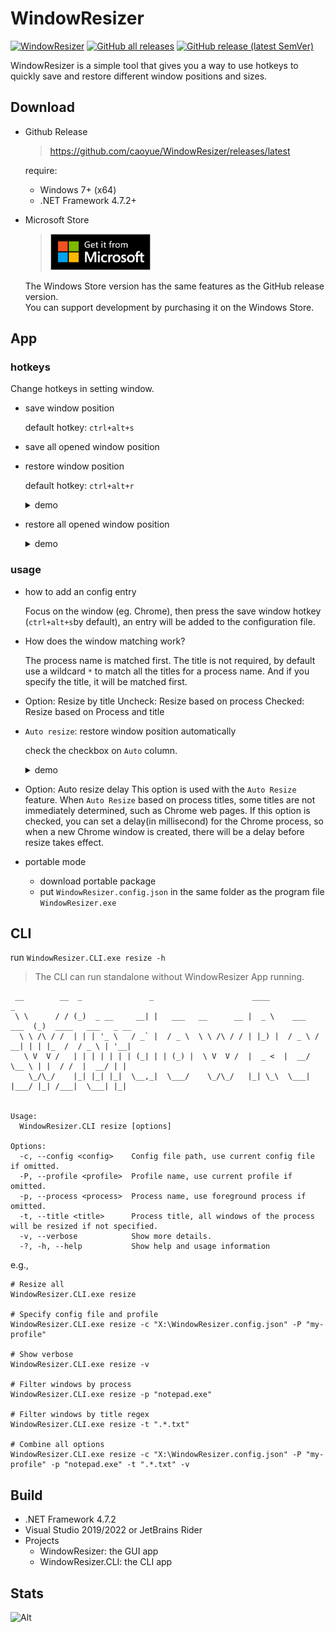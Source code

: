 # WindowResizer

[![WindowResizer](https://github.com/caoyue/WindowResizer/actions/workflows/WindowsResizer.yml/badge.svg)](https://github.com/caoyue/WindowResizer/actions) [![GitHub all releases](https://img.shields.io/github/downloads/caoyue/WindowResizer/total)](https://github.com/caoyue/WindowResizer/releases)  [![GitHub release (latest SemVer)](https://img.shields.io/github/v/release/caoyue/WindowResizer?sort=semver)](https://github.com/caoyue/WindowResizer/releases/latest)

WindowResizer is a simple tool that gives you a way to use hotkeys to quickly save and restore different window positions and sizes.

## Download
- Github Release
    > <https://github.com/caoyue/WindowResizer/releases/latest>

    require:
    -   Windows 7+ (x64)
    -   .NET Framework 4.7.2+

- Microsoft Store
    > [<img src="https://raw.githubusercontent.com/caoyue/WindowResizer/package/.github/assets/microsoft-store-badge.png" width="160" title="Get WindowResizer from Microsoft Store" alt="Get WindowResizer from Microsoft Store">](https://www.microsoft.com/store/apps/9NZ07CQ6WZMB)
    
    The Windows Store version has the same features as the GitHub release version.  
    You can support development by purchasing it on the Windows Store.

## App
### hotkeys

Change hotkeys in setting window.

-   save window position

    default hotkey: `ctrl+alt+s`

-   save all opened window position

-   restore window position

    default hotkey: `ctrl+alt+r`

    <details>
        <summary>demo</summary>
        <img src="https://i.imgur.com/5TJdL44.gif" title="restore" loading="lazy" />
    </details>


-   restore all opened window position
    <details>
        <summary>demo</summary>
        <img src="https://i.imgur.com/3558lKS.gif" title="restore all" loading="lazy" />
    </details>
    

### usage

-   how to add an config entry

    Focus on the window (eg. Chrome), then press the save window hotkey (`ctrl+alt+s`by default), an entry will be added to the configuration file.

-   How does the window matching work?

    The process name is matched first.
    The title is not required, by default use a wildcard `*` to match all the titles for a process name.
    And if you specify the title, it will be matched first.

-  Option: Resize by title
    Uncheck: Resize based on process
    Checked: Resize based on Process and title

-   `Auto resize`: restore window position automatically

    check the checkbox on `Auto` column.
    <details>
        <summary>demo</summary>
        <img src="https://i.imgur.com/LeNyJQu.gif" title="auto restore" loading="lazy" />
    </details>

-  Option: Auto resize delay
    This option is used with the `Auto Resize` feature.
    When `Auto Resize` based on process titles, some titles are not immediately determined, such as Chrome web pages.
    If this option is checked, you can set a delay(in millisecond) for the Chrome process, so when a new Chrome window is created, there will be a delay before resize takes effect.

-   portable mode
    - download portable package
    - put `WindowResizer.config.json` in the same folder as the program file `WindowResizer.exe`
## CLI
run ```WindowResizer.CLI.exe resize -h```   
> The CLI can run standalone without WindowResizer App running.

```
 __        __  _               _                      ____                 _
 \ \      / / (_)  _ __     __| |   ___   __      __ |  _ \    ___   ___  (_)  ____   ___   _ __
  \ \ /\ / /  | | | '_ \   / _` |  / _ \  \ \ /\ / / | |_) |  / _ \ / __| | | |_  /  / _ \ | '__|
   \ V  V /   | | | | | | | (_| | | (_) |  \ V  V /  |  _ <  |  __/ \__ \ | |  / /  |  __/ | |
    \_/\_/    |_| |_| |_|  \__,_|  \___/    \_/\_/   |_| \_\  \___| |___/ |_| /___|  \___| |_|


Usage:
  WindowResizer.CLI resize [options]

Options:
  -c, --config <config>    Config file path, use current config file if omitted.
  -P, --profile <profile>  Profile name, use current profile if omitted.
  -p, --process <process>  Process name, use foreground process if omitted.
  -t, --title <title>      Process title, all windows of the process will be resized if not specified.
  -v, --verbose            Show more details.
  -?, -h, --help           Show help and usage information
```

e.g.,
 
```shell
# Resize all
WindowResizer.CLI.exe resize

# Specify config file and profile
WindowResizer.CLI.exe resize -c "X:\WindowResizer.config.json" -P "my-profile"

# Show verbose
WindowResizer.CLI.exe resize -v

# Filter windows by process
WindowResizer.CLI.exe resize -p "notepad.exe"

# Filter windows by title regex
WindowResizer.CLI.exe resize -t ".*.txt" 

# Combine all options
WindowResizer.CLI.exe resize -c "X:\WindowResizer.config.json" -P "my-profile" -p "notepad.exe" -t ".*.txt" -v
```


## Build
- .NET Framework 4.7.2
- Visual Studio 2019/2022 or JetBrains Rider
- Projects
  - WindowResizer: the GUI app
  - WindowResizer.CLI: the CLI app

## Stats
![Alt](https://repobeats.axiom.co/api/embed/75ddcde135edf6e28a84cbe8c5fbe2b029f73c8e.svg "Repobeats analytics image")

